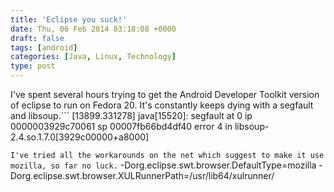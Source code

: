 ```yaml
---
title: 'Eclipse you suck!'
date: Thu, 06 Feb 2014 03:18:08 +0000
draft: false
tags: [android]
categories: [Java, Linux, Technology]
type: post
---
```


I've spent several hours trying to get the Android Developer Toolkit version of eclipse to run on Fedora 20. It's constantly keeps dying with a segfault and libsoup.```
\[13899.331278\] java\[15520\]: segfault at 0 ip 0000003929c70061 sp 00007fb66bd4df40 error 4 in libsoup-2.4.so.1.7.0\[3929c00000+a8000\]

```I've tried all the workarounds on the net which suggest to make it use mozilla, so far no luck.```
\-Dorg.eclipse.swt.browser.DefaultType=mozilla
-Dorg.eclipse.swt.browser.XULRunnerPath=/usr/lib64/xulrunner/

```I even deleted my $HOME/.eclipse, that didn't work. I switched to a new workspace specifically for ADT. Again didn't help, still constantly dies. UGH! Piece of Garbage. And to Ajay, no IntelliJ comments :)
